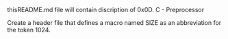 thisREADME.md file will contain discription of 
0x0D. C - Preprocessor

Create a header file that defines a macro named SIZE as an abbreviation for the token 1024.
